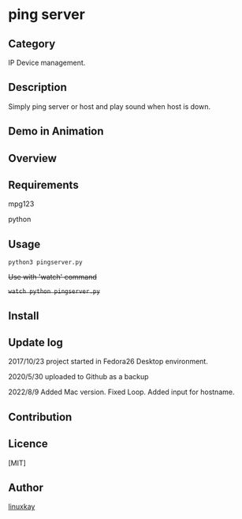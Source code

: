 # ping server

## Category

IP Device management.

## Description

Simply ping server or host and play sound when host is down.

## Demo in Animation

## Overview

## Requirements

mpg123

python

## Usage


`python3 pingserver.py`

~~Use with 'watch' command~~

~~`watch python pingserver.py`~~

## Install

## Update log

2017/10/23 project started in Fedora26 Desktop environment.

2020/5/30 uploaded to Github as a backup

2022/8/9 Added Mac version. Fixed Loop. Added input for hostname.

## Contribution

## Licence
[MIT]

## Author

[linuxkay](https://github.com/linuxkay)
